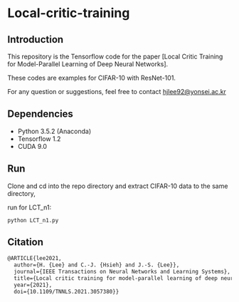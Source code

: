 # Local-critic-training
## Introduction

This repository is the Tensorflow code for the paper [Local Critic Training for Model-Parallel Learning of Deep Neural Networks]. 

These codes are examples for CIFAR-10 with ResNet-101.

For any question or suggestions, feel free to contact hjlee92@yonsei.ac.kr

## Dependencies

* Python 3.5.2 (Anaconda)
* Tensorflow 1.2
* CUDA 9.0


## Run

Clone and cd into the repo directory and extract CIFAR-10 data to the same directory, 

run for LCT_n1: 
```
python LCT_n1.py 
``` 

## Citation 

```latex
@ARTICLE{lee2021,
  author={H. {Lee} and C.-J. {Hsieh} and J.-S. {Lee}},
  journal={IEEE Transactions on Neural Networks and Learning Systems}, 
  title={Local critic training for model-parallel learning of deep neural networks}, 
  year={2021},
  doi={10.1109/TNNLS.2021.3057380}}
```


